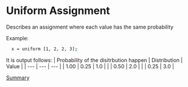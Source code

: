 # Uniform Assignment

Describes an assignment where each value has the same probability

Example:
```sh
  x = uniform [1, 2, 2, 3];
```

It is output follows:
| Probability of the disitrbution happen | Distribution | Value | 
| --- | --- | --- |
| 1.00 | 0.25 | 1.0 |
| | 0.50 | 2.0 |
| | 0.25 | 3.0 |

[Summary](https://github.com/gleisonsdm/Kuifje-Documentation)
